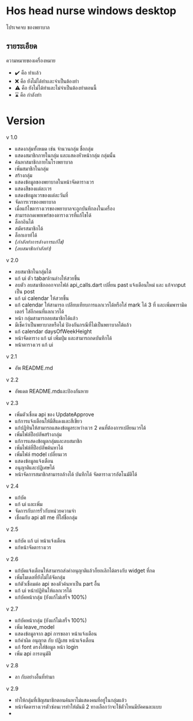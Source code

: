 # Hos head nurse windows desktop

โปรเจคจบ ของพยาบาล

## รายระเอียด

ความหมายของเครื่องหมาย

- :heavy_check_mark: คือ ทำเเล้ว
- :x: คือ ยังไม่ได้ทำเเละจำเป็นต้องทำ
- :warning: คือ ยังไม่ได้ทำและไม่จำเป็นต้องทำตอนนี้
- :hourglass:  คือ กำลังทำ

# Version

v 1.0 

- แสดงกลุ่มทั้งหมด เช่น จำนวนกลุ่ม ชื่อกลุ่ม
- แสดงสมาชิกภายในกลุ่ม และแสดงหัวหน้ากลุ่ม กลุ่มนั้น
- ค้นหาสมาชิกภายในโรงพยาบาล
- เพิ่มสมาชิกในกลุ่ม
- สร้างกลุ่ม
- แสดงข้อมูลของพยาบาลในหน้าจัดตารางเวร
- แสดงสีของแต่ละเวร
- แสดงข้อมูลเวรของแต่ละวันที่
- จัดการเวรของพยาบาล
- เมื่อแก้ไขตารางเวรของพยาบาลจะถูกบันทึกลงในเครื่อง
- สามารถกดเพยเพร่ของตารางเวรที่แก้ไขได้
- ล็อกอินได้
- สมัครสมาชิกได้
- ล็อกเอาท์ได้
- *(กำลังทำการล้างการแก้ไข)*
- *(ลบสมาชิกกำลังทำ)*

v 2.0 
- ลบสมาชิกในกลุ่มได้
- แก้ ui ตัว tabarด้านล่างให้สวยขึ้น
- ลบตัว ลบสมาชิกออกจากไฟล์ api_calls.dart เปลี่ยน past แจ้งเตือนใหม่ และ แก้จากput เป็น post
- แก้ ui calendar ให้สวยขึ้น
- แก้ calendar ให้สามารถ เปลียบเทียบการแลกเวรได้หรือใส่ mark ได้ 3 ที่ และเพิ่มพารามิดเตอร์ ใส่อีกคนที่แลกเวรได้
- หน้า กลุ่มสามารถลบสมาชิกได้แล้ว
- มีเช็คว่าเป็นพยาบาลหรือไม่ ป้องกันกรณีที่ไม่เป็นพยาบาลได้แล้ว
- แก้ calendar daysOfWeekHeight
- หน้าจัดตาราง แก้ ui เพิ่มปุ่ม และสามารถกดบันทึกได้
- หน้าตารางเวร แก้ ui

v 2.1
- อัพ README.md

v 2.2 
- อัพเดต README.mdและป้องกันหาย 

v 2.3
- เพิ่มตัวเชื่อม api ของ UpdateApprove
- แก้การแจ้งเตือนให้มีสีแดงและสีเขียว
- แก้ปฎิทินให้สามารถแสดงข้อมูลระหว่างเวร 2 คนที่ต้องการเปลียนเวรได้
- เพิ่มไฟล์ป็อปอัพสร้างกลุ่ม
- แก้การแสดงข้อมูลกลุ่มและลบสมาชิก
- เพิ่มไฟล์ที่ป็อปอัพค้นหาได้
- เพิ่มไฟล์ model เปลี่ยนเวร
- แสดงข้อมูลแจ้งเตือน 
- อนุญาติและปฎิเศษได้
- หน้าจัดการสมาชิกสามารถล้างได้ บันทึกได้ จัดตารางเวรอัตโนมัติได้

v 2.4
- แก้บัค
- แก้ ui และเพิ่ม
- จัดการกับการรั่วกับหน่วยความจำ
- เชื่อมกับ api all me ที่ใส่ชื่อกลุ่ม

v 2.5
- แก้บัค แก้ ui หน้าแจ้งเตือน
- แก้หน้าจัดตารางเวร

v 2.6
- แก้บัคแจ้งเตือนให้สามารถส่งค่าอนุญาติแล้วก็ยกเลิกได้ตรงกับ widget ที่กด
- เพิ่มโมเดลที่ยังไม่ได้จัดกลุ่ม
- แก้ตัวเชื่อมต่อ api ของตัวค้นหาเป็น part อื้น
- แก้ ui หน้าปฎิทินให้แลกเวรได้
- แก้บัคหน้ากลุ่ม (ยังแก้ไม่เสร็จ 100%)

v 2.7
- แก้บัคหน้ากลุ่ม (ยังแก้ไม่เสร็จ 100%)
- เพิ่ม leave_model 
- แสดงข้อมูลจาก api การขอลา หน้าแจ้งเตือน
- แก้คำผิด อนุญาต กับ ปฎิเสธ หน้าแจ้งเตือน
- แก้ font ตรงใส่ข้อมูล หน้า login
- เพิ่ม api การอนุมัติ

v 2.8
- ลา กับอย่างอื้นที่ทำมา 

v 2.9
- ทำให้กลุ่มที่เชิญสมาชิกตอนค้นหาไม่แสดงคนที่อยู่ในกลุ่มแล้ว
- หน้าจัดตารางเวรตัวซ่อนเวรทำให้มันมี 2 ทางเลือกว่าจะใช้ตัวไหนมีบัคคนละแบบ
-
